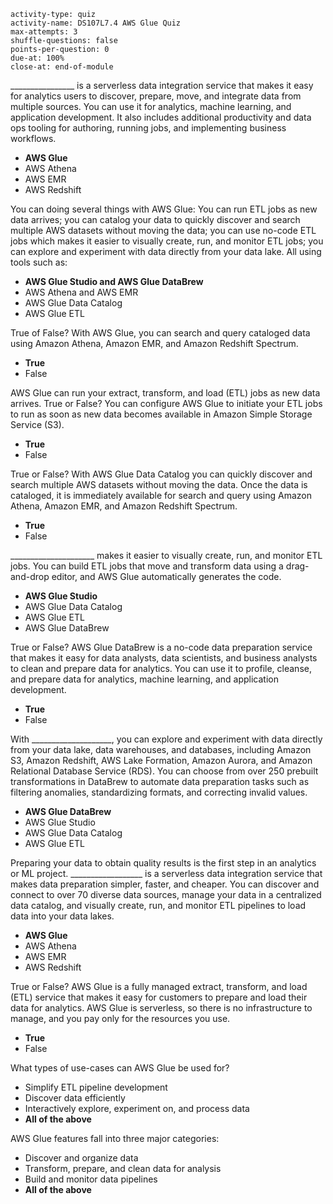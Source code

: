 ```c-lms
activity-type: quiz
activity-name: DS107L7.4 AWS Glue Quiz
max-attempts: 3
shuffle-questions: false
points-per-question: 0
due-at: 100%
close-at: end-of-module
```

________________ is a serverless data integration service that makes it easy for analytics users to discover, prepare, move, and integrate data from multiple sources. You can use it for analytics, machine learning, and application development. It also includes additional productivity and data ops tooling for authoring, running jobs, and implementing business workflows.
- **AWS Glue**
- AWS Athena
- AWS EMR
- AWS Redshift

You can doing several things with AWS Glue: You can run ETL jobs as new data arrives; you can catalog your data to quickly discover and search multiple AWS datasets without moving the data; you can use no-code ETL jobs which makes it easier to visually create, run, and monitor ETL jobs; you can explore and experiment with data directly from your data lake. All using tools such as:
- **AWS Glue Studio and AWS Glue DataBrew**
- AWS Athena and AWS EMR
- AWS Glue Data Catalog
- AWS Glue ETL

True of False? With AWS Glue, you can search and query cataloged data using Amazon Athena, Amazon EMR, and Amazon Redshift Spectrum.
- **True**
- False


AWS Glue can run your extract, transform, and load (ETL) jobs as new data arrives. True or False? You can configure AWS Glue to initiate your ETL jobs to run as soon as new data becomes available in Amazon Simple Storage Service (S3).
- **True**
- False


True or False? With AWS Glue Data Catalog you can quickly discover and search multiple AWS datasets without moving the data. Once the data is cataloged, it is immediately available for search and query using Amazon Athena, Amazon EMR, and Amazon Redshift Spectrum.
- **True**
- False

_____________________ makes it easier to visually create, run, and monitor ETL jobs. You can build ETL jobs that move and transform data using a drag-and-drop editor, and AWS Glue automatically generates the code.
- **AWS Glue Studio**
- AWS Glue Data Catalog
- AWS Glue ETL
- AWS Glue DataBrew

True or False? AWS Glue DataBrew is a no-code data preparation service that makes it easy for data analysts, data scientists, and business analysts to clean and prepare data for analytics. You can use it to profile, cleanse, and prepare data for analytics, machine learning, and application development.
- **True**
- False

With ____________________, you can explore and experiment with data directly from your data lake, data warehouses, and databases, including Amazon S3, Amazon Redshift, AWS Lake Formation, Amazon Aurora, and Amazon Relational Database Service (RDS). You can choose from over 250 prebuilt transformations in DataBrew to automate data preparation tasks such as filtering anomalies, standardizing formats, and correcting invalid values.
- **AWS Glue DataBrew**
- AWS Glue Studio
- AWS Glue Data Catalog
- AWS Glue ETL

Preparing your data to obtain quality results is the first step in an analytics or ML project. __________________ is a serverless data integration service that makes data preparation simpler, faster, and cheaper. You can discover and connect to over 70 diverse data sources, manage your data in a centralized data catalog, and visually create, run, and monitor ETL pipelines to load data into your data lakes.
- **AWS Glue**
- AWS Athena
- AWS EMR
- AWS Redshift

True or False? AWS Glue is a fully managed extract, transform, and load (ETL) service that makes it easy for customers to prepare and load their data for analytics. AWS Glue is serverless, so there is no infrastructure to manage, and you pay only for the resources you use.
- **True**
- False

What types of use-cases can AWS Glue be used for?
- Simplify ETL pipeline development
- Discover data efficiently
- Interactively explore, experiment on, and process data
- **All of the above**

AWS Glue features fall into three major categories:
- Discover and organize data
- Transform, prepare, and clean data for analysis
- Build and monitor data pipelines
- **All of the above**

